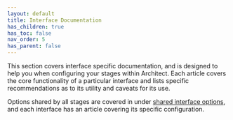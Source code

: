 ```yaml
---
layout: default
title: Interface Documentation
has_children: true
has_toc: false
nav_order: 5
has_parent: false
---
```


This section covers interface specific documentation, and is designed to help you when configuring your stages within Architect. Each article covers the core functionality of a particular interface and lists specific recommendations as to its utility and caveats for its use.

Options shared by all stages are covered in under [shared interface options](./interface-documentation/shared.md), and each interface has an article covering its specific configuration.
